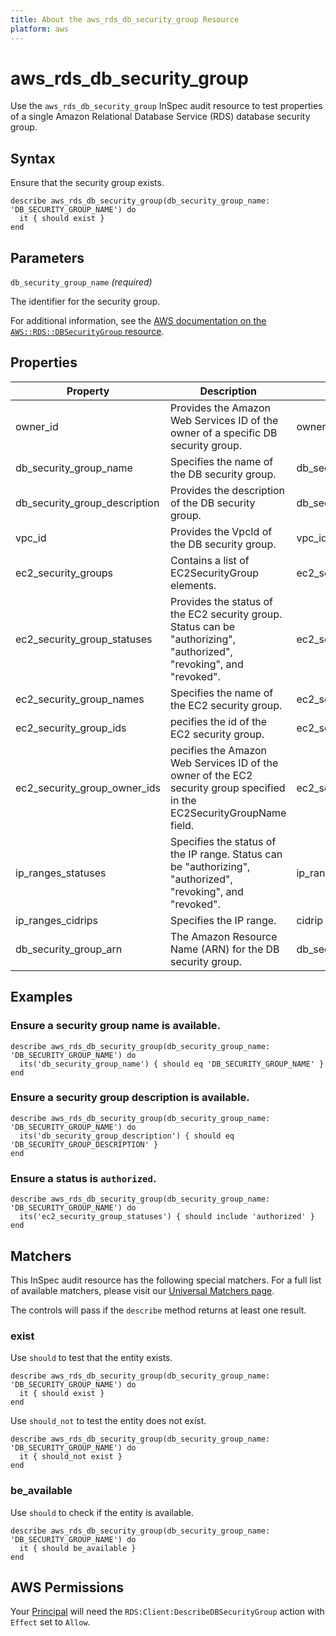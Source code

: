 ```yaml
---
title: About the aws_rds_db_security_group Resource
platform: aws
---
```


# aws_rds_db_security_group

Use the `aws_rds_db_security_group` InSpec audit resource to test properties of a single Amazon Relational Database Service (RDS) database security group.

## Syntax

Ensure that the security group exists.

    describe aws_rds_db_security_group(db_security_group_name: 'DB_SECURITY_GROUP_NAME') do
      it { should exist }
    end

## Parameters

`db_security_group_name` _(required)_

The identifier for the security group.

For additional information, see the [AWS documentation on the `AWS::RDS::DBSecurityGroup` resource](https://docs.aws.amazon.com/AWSCloudFormation/latest/UserGuide/aws-properties-rds-security-group.html).

## Properties

| Property | Description | Fields |
| --- | --- | --- |
| owner_id | Provides the Amazon Web Services ID of the owner of a specific DB security group. | owner_id |
| db_security_group_name | Specifies the name of the DB security group. | db_security_group_name |
| db_security_group_description | Provides the description of the DB security group. | db_security_group_description |
| vpc_id |Provides the VpcId of the DB security group. | vpc_id |
| ec2_security_groups | Contains a list of EC2SecurityGroup elements. | ec2_security_groups |
| ec2_security_group_statuses | Provides the status of the EC2 security group. Status can be "authorizing", "authorized", "revoking", and "revoked". | ec2_security_group (status) |
| ec2_security_group_names | Specifies the name of the EC2 security group.| ec2_security_group_name |
| ec2_security_group_ids | pecifies the id of the EC2 security group. | ec2_security_group_id |
| ec2_security_group_owner_ids | pecifies the Amazon Web Services ID of the owner of the EC2 security group specified in the EC2SecurityGroupName field. | ec2_security_group_owner_id |
| ip_ranges_statuses | Specifies the status of the IP range. Status can be "authorizing", "authorized", "revoking", and "revoked". | ip_ranges (status) |
| ip_ranges_cidrips | Specifies the IP range. | cidrip |
| db_security_group_arn | The Amazon Resource Name (ARN) for the DB security group. | db_security_group_arn |

## Examples

### Ensure a security group name is available.

    describe aws_rds_db_security_group(db_security_group_name: 'DB_SECURITY_GROUP_NAME') do
      its('db_security_group_name') { should eq 'DB_SECURITY_GROUP_NAME' }
    end

### Ensure a security group description is available.

    describe aws_rds_db_security_group(db_security_group_name: 'DB_SECURITY_GROUP_NAME') do
      its('db_security_group_description') { should eq 'DB_SECURITY_GROUP_DESCRIPTION' }
    end

### Ensure a status is `authorized`.

    describe aws_rds_db_security_group(db_security_group_name: 'DB_SECURITY_GROUP_NAME') do
      its('ec2_security_group_statuses') { should include 'authorized' }
    end

## Matchers

This InSpec audit resource has the following special matchers. For a full list of available matchers, please visit our [Universal Matchers page](https://www.inspec.io/docs/reference/matchers/).

The controls will pass if the `describe` method returns at least one result.

### exist

Use `should` to test that the entity exists.

    describe aws_rds_db_security_group(db_security_group_name: 'DB_SECURITY_GROUP_NAME') do
      it { should exist }
    end

Use `should_not` to test the entity does not exist.

    describe aws_rds_db_security_group(db_security_group_name: 'DB_SECURITY_GROUP_NAME') do
      it { should_not exist }
    end

### be_available

Use `should` to check if the entity is available.

    describe aws_rds_db_security_group(db_security_group_name: 'DB_SECURITY_GROUP_NAME') do
      it { should be_available }
    end

## AWS Permissions

Your [Principal](https://docs.aws.amazon.com/IAM/latest/UserGuide/intro-structure.html#intro-structure-principal) will need the `RDS:Client:DescribeDBSecurityGroup` action with `Effect` set to `Allow`.
